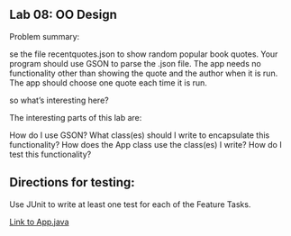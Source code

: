 ## Lab 08: OO Design

Problem summary:

se the file recentquotes.json to show random popular book quotes. Your program should use GSON to parse the .json file. The app needs no functionality other than showing the quote and the author when it is run. The app should choose one quote each time it is run.

so what’s interesting here?

The interesting parts of this lab are:

How do I use GSON?
What class(es) should I write to encapsulate this functionality?
How does the App class use the class(es) I write?
How do I test this functionality?



## Directions for testing:
Use JUnit to write at least one test for each of the Feature Tasks.
  
  

[Link to App.java](https://github.com/sadhikari07/java-fundamentals/blob/master/inheritance/src/main/java/inheritance/Restaurant.java)
